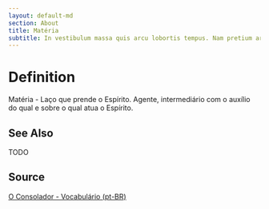 ```yaml
---
layout: default-md
section: About
title: Matéria
subtitle: In vestibulum massa quis arcu lobortis tempus. Nam pretium arcu in odio vulputate luctus.
---
```


# Definition
Matéria - Laço que prende o Espírito. Agente, intermediário com o auxílio do qual e sobre o qual atua o Espírito.

## See Also
TODO

## Source
[O Consolador - Vocabulário (pt-BR)](http://www.oconsolador.com.br/linkfixo/vocabulario/principal.html)
